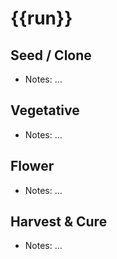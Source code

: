 # {{run}}

## Seed / Clone

- Notes: …

## Vegetative

- Notes: …

## Flower

- Notes: …

## Harvest & Cure

- Notes: …
